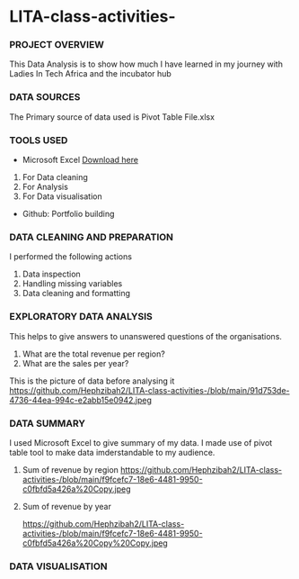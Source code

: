 # LITA-class-activities-

### PROJECT OVERVIEW
This Data Analysis is to show how much I have learned in my journey with Ladies In Tech Africa and the incubator hub

### DATA SOURCES
The Primary source of data used is Pivot Table File.xlsx

### TOOLS USED
- Microsoft Excel [Download here](www.micosoft.com)
1. For Data cleaning
2. For Analysis
3. For Data visualisation
   
- Github: Portfolio building

### DATA CLEANING AND PREPARATION
I performed the following actions
1. Data inspection
2. Handling missing variables
3. Data cleaning and formatting

### EXPLORATORY DATA ANALYSIS
This helps to give answers to unanswered questions of the organisations.
1. What are the total revenue per region?
2. What are the sales per year?

  This is the picture of data before analysing it
  https://github.com/Hephzibah2/LITA-class-activities-/blob/main/91d753de-4736-44ea-994c-e2abb15e0942.jpeg

### DATA SUMMARY
 I used Microsoft Excel to give summary of my data. I made use of pivot table tool to make data imderstandable to my audience.

 1. Sum of revenue by region
     https://github.com/Hephzibah2/LITA-class-activities-/blob/main/f9fcefc7-18e6-4481-9950-c0fbfd5a426a%20Copy.jpeg
 
2. Sum of revenue by year

   https://github.com/Hephzibah2/LITA-class-activities-/blob/main/f9fcefc7-18e6-4481-9950-c0fbfd5a426a%20Copy%20Copy.jpeg

### DATA VISUALISATION

    
